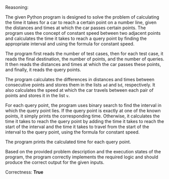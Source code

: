 Reasoning:

The given Python program is designed to solve the problem of calculating the time it takes for a car to reach a certain point on a number line, given the distances and times at which the car passes certain points. The program uses the concept of constant speed between two adjacent points and calculates the time it takes to reach a query point by finding the appropriate interval and using the formula for constant speed.

The program first reads the number of test cases, then for each test case, it reads the final destination, the number of points, and the number of queries. It then reads the distances and times at which the car passes these points, and finally, it reads the query points.

The program calculates the differences in distances and times between consecutive points and stores them in the lists `ad` and `bd`, respectively. It also calculates the speed at which the car travels between each pair of points and stores it in the list `v`.

For each query point, the program uses binary search to find the interval in which the query point lies. If the query point is exactly at one of the known points, it simply prints the corresponding time. Otherwise, it calculates the time it takes to reach the query point by adding the time it takes to reach the start of the interval and the time it takes to travel from the start of the interval to the query point, using the formula for constant speed.

The program prints the calculated time for each query point.

Based on the provided problem description and the execution states of the program, the program correctly implements the required logic and should produce the correct output for the given inputs.

Correctness: **True**